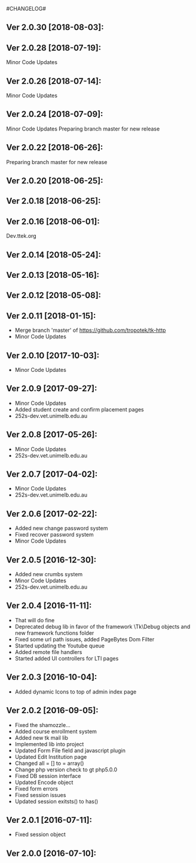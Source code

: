 #CHANGELOG#

Ver 2.0.30 [2018-08-03]:
-------------------------------


Ver 2.0.28 [2018-07-19]:
-------------------------------
Minor Code Updates


Ver 2.0.26 [2018-07-14]:
-------------------------------
Minor Code Updates


Ver 2.0.24 [2018-07-09]:
-------------------------------
Minor Code Updates
Preparing branch master for new release



Ver 2.0.22 [2018-06-26]:
-------------------------------
Preparing branch master for new release


Ver 2.0.20 [2018-06-25]:
-------------------------------


Ver 2.0.18 [2018-06-25]:
-------------------------------


Ver 2.0.16 [2018-06-01]:
-------------------------------
Dev.ttek.org


Ver 2.0.14 [2018-05-24]:
-------------------------------


Ver 2.0.13 [2018-05-16]:
-------------------------------


Ver 2.0.12 [2018-05-08]:
-------------------------------


Ver 2.0.11 [2018-01-15]:
-------------------------------
 - Merge branch 'master' of https://github.com/tropotek/tk-http
 - Minor Code Updates


Ver 2.0.10 [2017-10-03]:
-------------------------------
 - Minor Code Updates


Ver 2.0.9 [2017-09-27]:
-------------------------------
 - Minor Code Updates
 - Added student create and confirm placement pages
 - 252s-dev.vet.unimelb.edu.au


Ver 2.0.8 [2017-05-26]:
-------------------------------
 - Minor Code Updates
 - 252s-dev.vet.unimelb.edu.au


Ver 2.0.7 [2017-04-02]:
-------------------------------
 - Minor Code Updates
 - 252s-dev.vet.unimelb.edu.au


Ver 2.0.6 [2017-02-22]:
-------------------------------
 - Added new change password system
 - Fixed recover password system
 - Minor Code Updates


Ver 2.0.5 [2016-12-30]:
-------------------------------
 - Added new crumbs system
 - Minor Code Updates
 - 252s-dev.vet.unimelb.edu.au


Ver 2.0.4 [2016-11-11]:
-------------------------------
 - That will do fine
 - Deprecated debug lib in favor of the framework \Tk\Debug objects and new framework functions folder
 - Fixed some url path issues, added PageBytes Dom Filter
 - Started updating the Youtube queue
 - Added remote file handlers
 - Started added UI controllers for LTI pages


Ver 2.0.3 [2016-10-04]:
-------------------------------
 - Added dynamic Icons to top of admin index page


Ver 2.0.2 [2016-09-05]:
-------------------------------
 - Fixed the shamozzle...
 - Added course enrollment system
 - Added new tk mail lib
 - Implemented lib into project
 - Updated Form File field and javascript plugin
 - Updated Edit Institution page
 - Changed all = [] to = array()
 - Change php version check to gt php5.0.0
 - Fixed DB session interface
 - Updated Encode object
 - Fixed form errors
 - Fixed session issues
 - Updated session exitsts() to has()


Ver 2.0.1 [2016-07-11]:
-------------------------------
 - Fixed session object


Ver 2.0.0 [2016-07-10]:
-------------------------------


